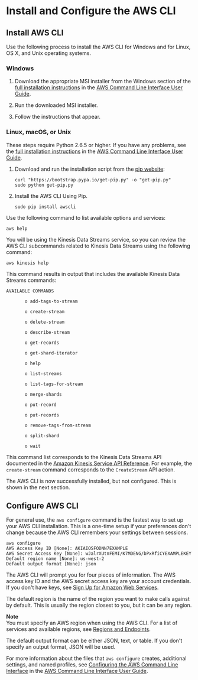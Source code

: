 # Install and Configure the AWS CLI<a name="kinesis-tutorial-cli-installation"></a>

## Install AWS CLI<a name="install-cli"></a>

Use the following process to install the AWS CLI for Windows and for Linux, OS X, and Unix operating systems\.

### Windows<a name="install-cli-windows"></a>

1. Download the appropriate MSI installer from the Windows section of the [full installation instructions](https://docs.aws.amazon.com/cli/latest/userguide/installing.html) in the [AWS Command Line Interface User Guide](https://docs.aws.amazon.com/cli/latest/userguide/)\.

1. Run the downloaded MSI installer\.

1. Follow the instructions that appear\.

### Linux, macOS, or Unix<a name="install-cli-unix"></a>

These steps require Python 2\.6\.5 or higher\. If you have any problems, see the [full installation instructions](https://docs.aws.amazon.com/cli/latest/userguide/installing.html) in the [AWS Command Line Interface User Guide](https://docs.aws.amazon.com/cli/latest/userguide/)\. 

1. Download and run the installation script from the [pip website](https://pip.pypa.io/en/latest/installing.html): 

   ```
   curl "https://bootstrap.pypa.io/get-pip.py" -o "get-pip.py"
   sudo python get-pip.py
   ```

1. Install the AWS CLI Using Pip\.

   ```
   sudo pip install awscli
   ```

 Use the following command to list available options and services: 

```
aws help
```

You will be using the Kinesis Data Streams service, so you can review the AWS CLI subcommands related to Kinesis Data Streams using the following command:

```
aws kinesis help
```

This command results in output that includes the available Kinesis Data Streams commands:

```
AVAILABLE COMMANDS

       o add-tags-to-stream

       o create-stream

       o delete-stream

       o describe-stream

       o get-records

       o get-shard-iterator

       o help

       o list-streams

       o list-tags-for-stream

       o merge-shards

       o put-record

       o put-records

       o remove-tags-from-stream

       o split-shard

       o wait
```

 This command list corresponds to the Kinesis Data Streams API documented in the [Amazon Kinesis Service API Reference](https://docs.aws.amazon.com/kinesis/latest/APIReference/)\. For example, the `create-stream` command corresponds to the `CreateStream` API action\. 

 The AWS CLI is now successfully installed, but not configured\. This is shown in the next section\. 

## Configure AWS CLI<a name="config-cli"></a>

 For general use, the `aws configure` command is the fastest way to set up your AWS CLI installation\. This is a one\-time setup if your preferences don't change because the AWS CLI remembers your settings between sessions\. 

```
aws configure
AWS Access Key ID [None]: AKIAIOSFODNN7EXAMPLE
AWS Secret Access Key [None]: wJalrXUtnFEMI/K7MDENG/bPxRfiCYEXAMPLEKEY
Default region name [None]: us-west-2
Default output format [None]: json
```

 The AWS CLI will prompt you for four pieces of information\. The AWS access key ID and the AWS secret access key are your account credentials\. If you don't have keys, see [Sign Up for Amazon Web Services](https://docs.aws.amazon.com/cli/latest/userguide/cli-chap-getting-set-up.html#cli-signup)\. 

 The default region is the name of the region you want to make calls against by default\. This is usually the region closest to you, but it can be any region\. 

**Note**  
You must specify an AWS region when using the AWS CLI\. For a list of services and available regions, see [Regions and Endpoints](https://docs.aws.amazon.com/general/latest/gr/rande.html)\. 

 The default output format can be either JSON, text, or table\. If you don't specify an output format, JSON will be used\. 

 For more information about the files that `aws configure` creates, additional settings, and named profiles, see [Configuring the AWS Command Line Interface](https://docs.aws.amazon.com/cli/latest/userguide/cli-chap-getting-started.html) in the [AWS Command Line Interface User Guide](https://docs.aws.amazon.com/cli/latest/userguide/)\. 